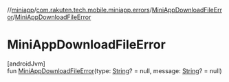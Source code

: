 //[miniapp](../../../index.md)/[com.rakuten.tech.mobile.miniapp.errors](../index.md)/[MiniAppDownloadFileError](index.md)/[MiniAppDownloadFileError](-mini-app-download-file-error.md)

# MiniAppDownloadFileError

[androidJvm]\
fun [MiniAppDownloadFileError](-mini-app-download-file-error.md)(type: [String](https://kotlinlang.org/api/latest/jvm/stdlib/kotlin/-string/index.html)? = null, message: [String](https://kotlinlang.org/api/latest/jvm/stdlib/kotlin/-string/index.html)? = null)
